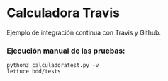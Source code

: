 # Calculadora Travis

Ejemplo de integración continua con Travis y Github.

### Ejecución manual de las pruebas:
```
python3 calculadoratest.py -v
lettuce bdd/tests 
```